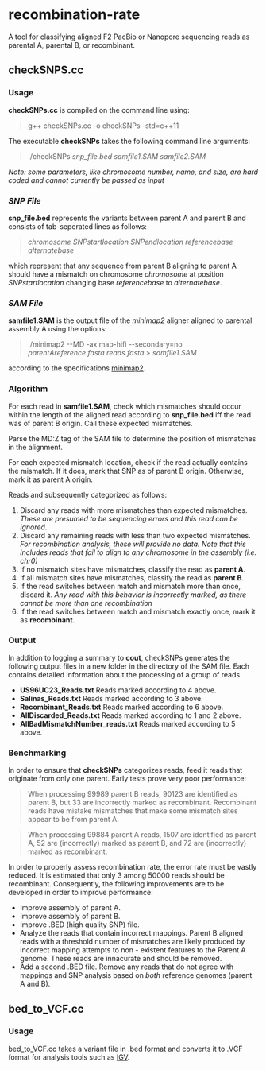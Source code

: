 # recombination-rate
A tool for classifying aligned F2 PacBio or Nanopore sequencing reads as parental A, parental B, or recombinant.

## checkSNPS.cc
### Usage
**checkSNPs.cc** is compiled on the command line using:
> g++ checkSNPs.cc -o checkSNPs -std=c++11

The executable **checkSNPs** takes the following command line arguments:
> ./checkSNPs _snp_file.bed_ _samfile1.SAM_ _samfile2.SAM_

_Note: some parameters, like chromosome number, name, and size, are hard coded and cannot currently be passed as input_

### _SNP File_
**snp_file.bed** represents the variants between parent A and parent B and consists of tab-seperated lines as follows:
> _chromosome_ _SNPstartlocation_ _SNPendlocation_ _referencebase_ _alternatebase_

which represent that any sequence from parent B aligning to parent A should have a mismatch on chromosome _chromosome_ at position _SNPstartlocation_ changing base _referencebase_ to _alternatebase_.

### _SAM File_
**samfile1.SAM** is the output file of the _minimap2_ aligner aligned to parental assembly A using the options:
> ./minimap2 --MD -ax map-hifi --secondary=no _parentAreference.fasta_  _reads.fasta_ > _samfile1.SAM_

according to the specifications [minimap2](https://lh3.github.io/minimap2/minimap2.html).

### Algorithm
For each read in **samfile1.SAM**, check which mismatches should occur within the length of the aligned read according to **snp_file.bed** iff the read was of parent B origin. Call these expected mismatches.

Parse the MD:Z tag of the SAM file to determine the position of mismatches in the alignment. 

For each expected mismatch location, check if the read actually contains the mismatch. If it does, mark that SNP as of parent B origin. Otherwise, mark it as parent A origin.  

Reads and subsequently categorized as follows:  
1. Discard any reads with more mismatches than expected mismatches. _These are presumed to be sequencing errors and this read can be ignored._  
2. Discard any remaining reads with less than two expected mismatches. _For recombination analysis, these will provide no data. Note that this includes reads that fail to align to any chromosome in the assembly (i.e. chr0)_  
3. If no mismatch sites have mismatches, classify the read as **parent A**.  
4. If all mismatch sites have mismatches, classify the read as **parent B**.  
5. If the read switches between match and mismatch more than once, discard it. _Any read with this behavior is incorrectly marked, as there cannot be more than one recombination_  
6. If the read switches between match and mismatch exactly once, mark it as **recombinant**.  

### Output
In addition to logging a summary to **cout**, checkSNPs generates the following output files in a new folder in the directory of the SAM file. Each contains detailed information about the processing of a group of reads.

- **US96UC23_Reads.txt** Reads marked according to 4 above.
- **Salinas_Reads.txt**  Reads marked according to 3 above.
- **Recombinant_Reads.txt** Reads marked according to 6 above.
- **AllDiscarded_Reads.txt** Reads marked according to 1 and 2 above.
- **AllBadMismatchNumber_reads.txt** Reads marked according to 5 above.

### Benchmarking
In order to ensure that **checkSNPs** categorizes reads, feed it reads that originate from only one parent.
Early tests prove very poor performance:
> When processing 99989 parent B reads, 90123 are identified as parent B, but 33 are incorrectly marked as recombinant. Recombinant reads have mistake mismatches that make some mismatch sites appear to be from parent A.

> When processing 99884 parent A reads, 1507 are identified as parent A, 52 are (incorrectly) marked as parent B, and 72 are (incorrectly) marked as recombinant.

In order to properly assess recombination rate, the error rate must be vastly reduced. It is estimated that only 3 among 50000 reads should be recombinant. Consequently, the following improvements are to be developed in order to improve performance:
- Improve assembly of parent A.
- Improve assembly of parent B.
- Improve .BED (high quality SNP) file.
- Analyze the reads that contain incorrect mappings. Parent B aligned reads with a threshold number of mismatches are likely produced by incorrect mapping attempts to non - existent features to the Parent A genome. These reads are innacurate and should be removed.
- Add a second .BED file. Remove any reads that do not agree with mappings and SNP analysis based on _both_ reference genomes (parent A and B).


## bed_to_VCF.cc
### Usage
bed_to_VCF.cc takes a variant file in .bed format and converts it to .VCF format for analysis tools such as [IGV](https://software.broadinstitute.org/software/igv/).

